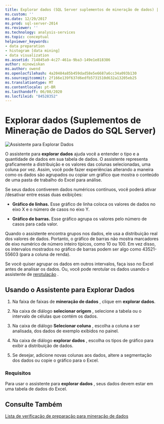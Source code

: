 ```yaml
---
title: Explorar dados (SQL Server suplementos de mineração de dados) | Microsoft Docs
ms.custom: ''
ms.date: 12/29/2017
ms.prod: sql-server-2014
ms.reviewer: ''
ms.technology: analysis-services
ms.topic: conceptual
helpviewer_keywords:
- data preparation
- histogram [data mining]
- data visualization
ms.assetid: 714845a9-4c27-461a-9ba3-149e1e818386
author: minewiskan
ms.author: owend
ms.openlocfilehash: 4a20484a85b459dad58e5e6687a6cc34a093b130
ms.sourcegitcommit: 2f166e139f637d6edfb5731510d632a13205eb25
ms.translationtype: MT
ms.contentlocale: pt-BR
ms.lasthandoff: 06/08/2020
ms.locfileid: "84528352"
---
```

# <a name="explore-data-sql-server-data-mining-add-ins"></a>Explorar dados (Suplementos de Mineração de Dados do SQL Server)
  ![Assistente para Explorar Dados](media/dmc-explore.gif "Assistente para Explorar Dados")  
  
 O assistente para **explorar dados** ajuda você a entender o tipo e a quantidade de dados em sua tabela de dados. O assistente representa graficamente a distribuição e os valores das colunas selecionadas, uma coluna por vez. Assim, você pode fazer experiências alterando a maneira como os dados são agrupados ou copiar um gráfico que mostra o conteúdo de uma pasta de trabalho do Excel para análise.  
  
 Se seus dados contiverem dados numéricos contínuos, você poderá ativar /desativar entre essas duas exibições:  
  
-   **Gráfico de linhas.** Esse gráfico de linha coloca os valores de dados no eixo X e o número de casos no eixo Y.  
  
-   **Gráfico de barras.** Esse gráfico agrupa os valores pelo número de casos para cada valor.  
  
 Quando o assistente encontra grupos nos dados, ele usa a distribuição real dos valores de dados. Portanto, o gráfico de barras não mostra marcadores de eixo numérico de número inteiro típicos, como 10 ou 100. Em vez disso, os intervalos mostrados no gráfico de barras podem ser algo como 43521-55603 (para a coluna de renda).  
  
 Se você quiser agrupar os dados em outros intervalos, faça isso no Excel antes de analisar os dados. Ou, você pode rerotular os dados usando o assistente de [rerotulação](relabel-sql-server-data-mining-add-ins.md) .  
  
## <a name="using-the-explore-data-wizard"></a>Usando o Assistente para Explorar Dados  
  
1.  Na faixa de faixas de **mineração de dados** , clique em **explorar dados**.  
  
2.  Na caixa de diálogo **selecionar origem** , selecione a tabela ou o intervalo de células que contém os dados.  
  
3.  Na caixa de diálogo **Selecionar coluna** , escolha a coluna a ser analisada, dos dados de exemplo exibidos no painel.  
  
4.  Na caixa de diálogo **explorar dados** , escolha os tipos de gráfico para exibir a distribuição de dados.  
  
5.  Se desejar, adicione novas colunas aos dados, altere a segmentação dos dados ou copie o gráfico para o Excel.  
  
### <a name="requirements"></a>Requisitos  
 Para usar o assistente para **explorar dados** , seus dados devem estar em uma tabela de dados do Excel.   
  
## <a name="see-also"></a>Consulte Também  
 [Lista de verificação de preparação para mineração de dados](checklist-of-preparation-for-data-mining.md)  
  
  
